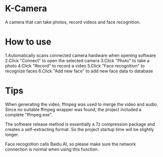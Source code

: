 # K-Camera
A camera that can take photos, record videos and face recognition.

# How to use

1.Automatically scans connected camera hardware when opening software
2.Click "Connect" to open the selected camera
3.Click "Photo" to take a photo
4.Click "Record" to record a video
5.Click "Face recognition" to recognize faces
6.Click "Add new face" to add new face data to database

# Tips

When generating the video, ffmpeg was used to merge the video and audio. Since no suitable ffmpeg wrapper was found, the project included a complete "ffmpeg.exe".

The software release method is essentially a 7z compression package and creates a self-extracting format. So the project startup time will be slightly longer.

Face recognition calls Baidu.AI, so please make sure the network connection is normal when using this function.


